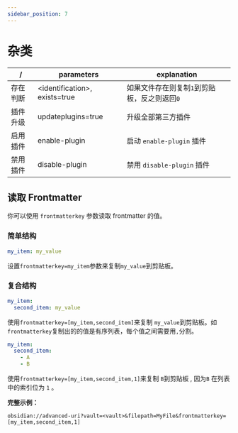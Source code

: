 ```yaml
---
sidebar_position: 7
---
```


# 杂类

| /        | parameters                     | explanation                                  |
| -------- | ------------------------------ | -------------------------------------------- |
| 存在判断 | <identification\>, exists=true | 如果文件存在则复制`1`到剪贴板，反之则返回`0` |
| 插件升级 | updateplugins=true             | 升级全部第三方插件                           |
| 启用插件 | enable-plugin                  | 启动 `enable-plugin` 插件                    |
| 禁用插件 | disable-plugin                 | 禁用 `disable-plugin` 插件                   |

## 读取 Frontmatter

你可以使用 `frontmatterkey` 参数读取 frontmatter 的值。

### 简单结构

```yaml
my_item: my_value
```

设置`frontmatterkey=my_item`参数来复制`my_value`到剪贴板。

### 复合结构

```yaml
my_item:
  second_item: my_value
```

使用`frontmatterkey=[my_item,second_item]`来复制 `my_value`到剪贴板。如`frontmatterkey`复制出的的值是有序列表，每个值之间需要用`,`分割。

```yaml
my_item:
  second_item:
    - A
    - B
```

使用`frontmatterkey=[my_item,second_item,1]`来复制 `B`到剪贴板 , 因为`B` 在列表中的索引位为 `1` 。

**完整示例：**

```
obsidian://advanced-uri?vault=<vault>&filepath=MyFile&frontmatterkey=[my_item,second_item,1]
```
